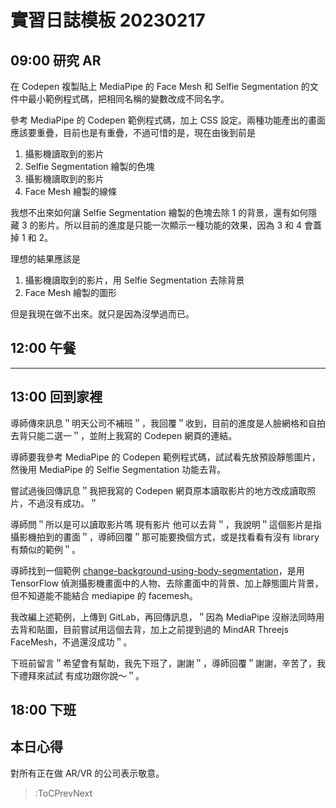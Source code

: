 # 實習日誌模板 20230217

## 09:00 研究 AR

在 Codepen 複製貼上 MediaPipe 的 Face Mesh 和 Selfie Segmentation 的文件中最小範例程式碼，把相同名稱的變數改成不同名字。

參考 MediaPipe 的 Codepen 範例程式碼，加上 CSS 設定。兩種功能產出的畫面應該要重疊，目前也是有重疊，不過可惜的是，現在由後到前是

1. 攝影機讀取到的影片
2. Selfie Segmentation 繪製的色塊
3. 攝影機讀取到的影片
4. Face Mesh 繪製的線條

我想不出來如何讓 Selfie Segmentation 繪製的色塊去除 1 的背景，還有如何隱藏 3 的影片。所以目前的進度是只能一次顯示一種功能的效果，因為 3 和 4 會蓋掉 1 和 2。

理想的結果應該是

1. 攝影機讀取到的影片，用 Selfie Segmentation 去除背景
2. Face Mesh 繪製的圖形

但是我現在做不出來。就只是因為沒學過而已。

## 12:00 午餐

---

## 13:00 回到家裡

導師傳來訊息＂明天公司不補班＂，我回覆＂收到，目前的進度是人臉網格和自拍去背只能二選一＂，並附上我寫的 Codepen 網頁的連結。

導師要我參考 MediaPipe 的 Codepen 範例程式碼，試試看先放預設靜態圖片，然後用 MediaPipe 的 Selfie Segmentation 功能去背。

嘗試過後回傳訊息＂我把我寫的 Codepen 網頁原本讀取影片的地方改成讀取照片，不過沒有成功。＂

導師問＂所以是可以讀取影片嗎 現有影片 他可以去背＂，我說明＂這個影片是指攝影機拍到的畫面＂，導師回覆＂那可能要換個方式，或是找看看有沒有 library 有類似的範例＂。

導師找到一個範例 [change-background-using-body-segmentation](https://github.com/selvam85/change-background-using-body-segmentation)，是用 TensorFlow 偵測攝影機畫面中的人物、去除畫面中的背景、加上靜態圖片背景，但不知道能不能結合 mediapipe 的 facemesh。

我改編上述範例，上傳到 GitLab，再回傳訊息，＂因為 MediaPipe 沒辦法同時用去背和貼圖，目前嘗試用這個去背，加上之前提到過的 MindAR Threejs FaceMesh，不過還沒成功＂。

下班前留言＂希望會有幫助，我先下班了，謝謝＂，導師回覆＂謝謝，辛苦了，我下禮拜來試試 有成功跟你說～＂。

## 18:00 下班

## 本日心得

對所有正在做 AR/VR 的公司表示敬意。

> :ToCPrevNext